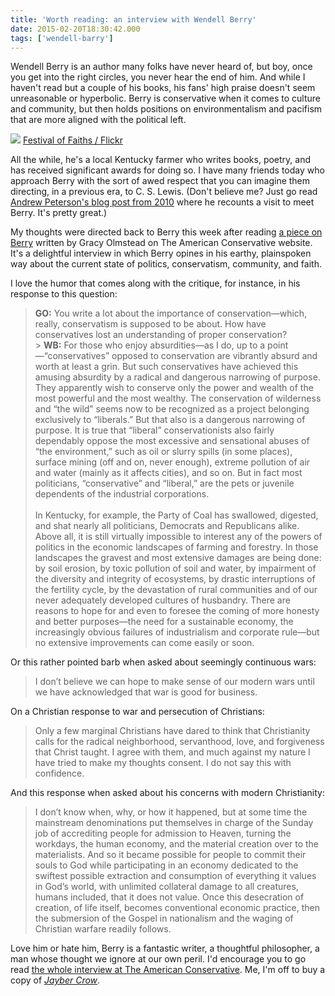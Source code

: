```yaml
---
title: 'Worth reading: an interview with Wendell Berry'
date: 2015-02-20T18:30:42.000
tags: ['wendell-barry']
---
```


Wendell Berry is an author many folks have never heard of, but boy, once you get into the right circles, you never hear the end of him. And while I haven't read but a couple of his books, his fans' high praise doesn't seem unreasonable or hyperbolic. Berry is conservative when it comes to culture and community, but then holds positions on environmentalism and pacifism that are more aligned with the political left.

![](http://www.theamericanconservative.com/wp-content/uploads/2014/12/14005994407_661aac8547_z-554x414.jpg) [Festival of Faiths / Flickr](https://www.flickr.com/photos/festoffaiths/14005994407/in/photolist-nkEobc-9p9kWQ-48cGb-oid2Nt-nY5VHE-dBDTsq-4nqa86-4nuczf-4nq8cM-ed8C4W-9p6eEF-pmH9PM-bQ9Gea-bBf9wG-bBfbAs-bBf9UW-bQ9LAZ-bQ9MDX-aKZ1Yg-6P1DGW-6NWtPv-6WYR9m-7avFas-aK2bR6-4wLHjE-bQ9Lit-bQ9NNp-bBf2VJ-bQ9WwT-bBfj2o-bBfh1m-bBf5UJ-bBf1yy-bQ9SPt-bQ9X8p-bBf5j3-bQ9Pck-bBf2eL-bQ9N2p-bQ9WfR-bBfizN-bQ9XYP-bBfePA-bBeYYq-bQ9Kip-bBf4CQ-bQ9Z8D-bBf3fW-bQ9XBz-bQ9QXi)

All the while, he's a local Kentucky farmer who writes books, poetry, and has received significant awards for doing so. I have many friends today who approach Berry with the sort of awed respect that you can imagine them directing, in a previous era, to C. S. Lewis. (Don't believe me? Just go read [Andrew Peterson's blog post from 2010](http://www.rabbitroom.com/2010/08/paying-attention-a-visit-with-wendell-berry-and-song-of-the-day/) where he recounts a visit to meet Berry. It's pretty great.)

My thoughts were directed back to Berry this week after reading [a piece on Berry](http://www.theamericanconservative.com/articles/wendell-berry-burkean/) written by Gracy Olmstead on The American Conservative website. It's a delightful interview in which Berry opines in his earthy, plainspoken way about the current state of politics, conservatism, community, and faith.

I love the humor that comes along with the critique, for instance, in his response to this question:

> **GO:** You write a lot about the importance of conservation—which, really, conservatism is supposed to be about. How have conservatives lost an understanding of proper conservation?
> <br/> > **WB:** For those who enjoy absurdities—as I do, up to a point—“conservatives” opposed to conservation are vibrantly absurd and worth at least a grin. But such conservatives have achieved this amusing absurdity by a radical and dangerous narrowing of purpose. They apparently wish to conserve only the power and wealth of the most powerful and the most wealthy. The conservation of wilderness and “the wild” seems now to be recognized as a project belonging exclusively to “liberals.” But that also is a dangerous narrowing of purpose. It is true that “liberal” conservationists also fairly dependably oppose the most excessive and sensational abuses of “the environment,” such as oil or slurry spills (in some places), surface mining (off and on, never enough), extreme pollution of air and water (mainly as it affects cities), and so on. But in fact most politicians, “conservative” and “liberal,” are the pets or juvenile dependents of the industrial corporations.  
> <br/>
> In Kentucky, for example, the Party of Coal has swallowed, digested, and shat nearly all politicians, Democrats and Republicans alike. Above all, it is still virtually impossible to interest any of the powers of politics in the economic landscapes of farming and forestry. In those landscapes the gravest and most extensive damages are being done: by soil erosion, by toxic pollution of soil and water, by impairment of the diversity and integrity of ecosystems, by drastic interruptions of the fertility cycle, by the devastation of rural communities and of our never adequately developed cultures of husbandry. There are reasons to hope for and even to foresee the coming of more honesty and better purposes—the need for a sustainable economy, the increasingly obvious failures of industrialism and corporate rule—but no extensive improvements can come easily or soon.

Or this rather pointed barb when asked about seemingly continuous wars:

> I don’t believe we can hope to make sense of our modern wars until we have acknowledged that war is good for business.

On a Christian response to war and persecution of Christians:

> Only a few marginal Christians have dared to think that Christianity calls for the radical neighborhood, servanthood, love, and forgiveness that Christ taught. I agree with them, and much against my nature I have tried to make my thoughts consent. I do not say this with confidence.

And this response when asked about his concerns with modern Christianity:

> I don’t know when, why, or how it happened, but at some time the mainstream denominations put themselves in charge of the Sunday job of accrediting people for admission to Heaven, turning the workdays, the human economy, and the material creation over to the materialists. And so it became possible for people to commit their souls to God while participating in an economy dedicated to the swiftest possible extraction and consumption of everything it values in God’s world, with unlimited collateral damage to all creatures, humans included, that it does not value. Once this desecration of creation, of life itself, becomes conventional economic practice, then the submersion of the Gospel in nationalism and the waging of Christian warfare readily follows.

Love him or hate him, Berry is a fantastic writer, a thoughtful philosopher, a man whose thought we ignore at our own peril. I'd encourage you to go read [the whole interview at The American Conservative](http://www.theamericanconservative.com/articles/wendell-berry-burkean/). Me, I'm off to buy a copy of [_Jayber Crow_](http://www.amazon.com/gp/product/1582431604/ref=as_li_tl?ie=UTF8&camp=1789&creative=390957&creativeASIN=1582431604&linkCode=as2&tag=chrishubbs-20&linkId=OFUYIFDWVBGKHW55).
